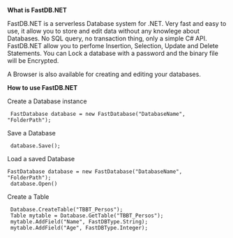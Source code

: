 **What is FastDB.NET**

FastDB.NET is a serverless Database system for .NET.
Very fast and easy to use, it allow you to store and edit data without any knowlege about Databases.
No SQL query, no transaction thing, only a simple C# API.
FastDB.NET allow you to perfome Insertion, Selection, Update and Delete Statements.
You can Lock a database with a password and the binary file will be Encrypted.

A Browser is also available for creating and editing your databases.

**How to use FastDB.NET**

Create a Database instance
```
 FastDatabase database = new FastDatabase("DatabaseName", "FolderPath");
```
Save a Database
```
 database.Save();
```
Load a saved Database
```
FastDatabase database = new FastDatabase("DatabaseName", "FolderPath");
 database.Open()
```
Create a Table
```
 Database.CreateTable("TBBT_Persos");
 Table mytable = Database.GetTable("TBBT_Persos");
 mytable.AddField("Name", FastDBType.String);
 mytable.AddField("Age", FastDBType.Integer);
```
